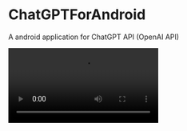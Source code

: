 # ChatGPTForAndroid
A android application for ChatGPT API (OpenAI API)

<video src="video.mp4"></video>
